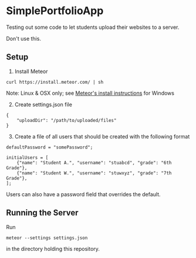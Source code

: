 # SimplePortfolioApp
Testing out some code to let students upload their websites to a server.

Don't use this.

## Setup

1. Install Meteor
```
curl https://install.meteor.com/ | sh
```
Note: Linux & OSX only; see [Meteor's install instructions](https://www.meteor.com/install) for Windows

2. Create settings.json file

```
{
    "uploadDir": "/path/to/uploaded/files"
}
```
3. Create a file of all users that should be created with the following format
```
defaultPassword = "somePassword";

initialUsers = [
    {"name": "Student A.", "username": "stuabcd", "grade": "6th Grade"},
    {"name": "Student W.", "username": "stuwxyz", "grade": "7th Grade"},
];
```
Users can also have a password field that overrides the default.


## Running the Server
Run
```
meteor --settings settings.json
```
in the directory holding this repository.
